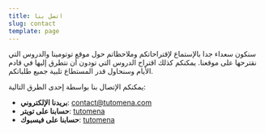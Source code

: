 ```yaml
---
title: اتصل بنا
slug: contact
template: page
---
```


سنكون سعداء جدا بالإستماع لإقتراحاتكم وملاحظاتم حول موقع توتومينا والدروس التي نقترحها على موقعنا.
يمكنكم كذلك اقتراح الدروس التي تودون أن نتطرق إليها في قادم الأيام وسنحاول قدر المستطاع تلبية جميع طلباتكم.

يمكنكم الإتصال بنا بواسطة إحدى الطرق التالية:

- **بريدنا الإلكتروني**: [contact@tutomena.com](mailto:contact@tutomena.com)
- **حسابنا على تويتر**: [tutomena](https://twitter.com/tutomena)
- **حسابنا على فيسبوك**: [tutomena](https://facebook.com/tutomena)
